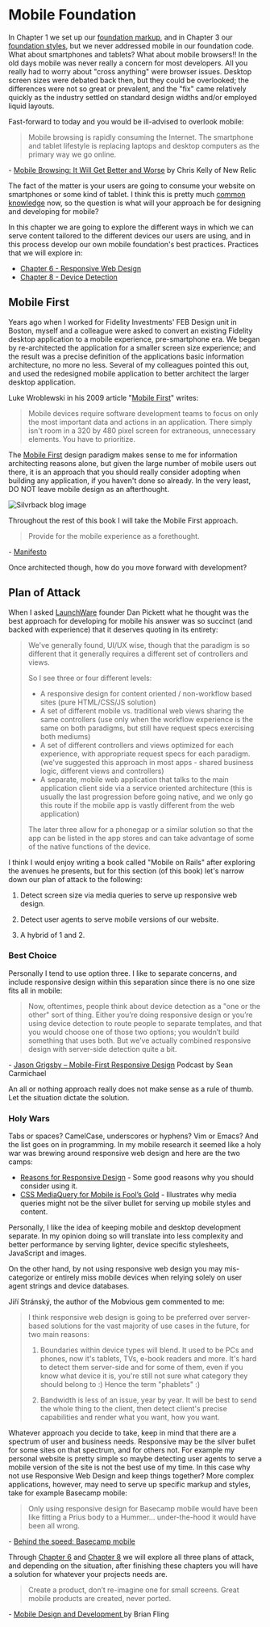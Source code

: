 Mobile Foundation
=================

In Chapter 1 we set up our [foundation markup][Chapter 1], and in Chapter 3 our [foundation styles][Chapter 3], but we never addressed mobile in our foundation code. What about smartphones and tablets? What about mobile browsers!! In the old days mobile was never really a concern for most developers. All you really had to worry about "cross anything" were browser issues. Desktop screen sizes were debated back then, but they could be overlooked; the differences were not so great or prevalent, and the "fix" came relatively quickly as the industry settled on standard design widths and/or employed liquid layouts.

Fast-forward to today and you would be ill-advised to overlook mobile:

> Mobile browsing is rapidly consuming the Internet. The smartphone and tablet lifestyle is replacing laptops and desktop computers as the primary way we go online.

\- [Mobile Browsing: It Will Get Better and Worse][Better and Worse] by Chris Kelly of New Relic

The fact of the matter is your users are going to consume your website on smartphones or some kind of tablet. I think this is pretty much [common][] [knowledge][] now, so the question is what will your approach be for designing and developing for mobile?

In this chapter we are going to explore the different ways in which we can serve content tailored to the different devices our users are using, and in this process develop our own mobile foundation's best practices. Practices that we will explore in:

- [Chapter 6 - Responsive Web Design][Chapter 6]
- [Chapter 8 - Device Detection][Chapter 8]

Mobile First
------------

Years ago when I worked for Fidelity Investments' FEB Design unit in Boston, myself and a colleague were asked to convert an existing Fidelity desktop application to a mobile experience, pre-smartphone era. We began by re-architected the application for a smaller screen size experience; and the result was a precise definition of the applications basic information architecture, no more no less. Several of my colleagues pointed this out, and used the redesigned mobile application to better architect the larger desktop application.

Luke Wroblewski in his 2009 article "[Mobile First][LukeW]" writes:

> Mobile devices require software development teams to focus on only the most important data and actions in an application. There simply isn't room in a 320 by 480 pixel screen for extraneous, unnecessary elements. You have to prioritize.

The [Mobile First][] design paradigm makes sense to me for information architecting reasons alone, but given the large number of mobile users out there, it is an approach that you should really consider adopting when building any application, if you haven't done so already. In the very least, DO NOT leave mobile design as an afterthought.

![Silvrback blog image](https://silvrback.s3.amazonaws.com/uploads/3876b088-98e4-4158-9ea5-c2b82b04f20a/apple-icons-1_large.png)

Throughout the rest of this book I will take the Mobile First approach.

> Provide for the mobile experience as a forethought.

\- [Manifesto][]

Once architected though, how do you move forward with development?

Plan of Attack
--------------

When I asked [LaunchWare][] founder Dan Pickett what he thought was the best approach for developing for mobile his answer was so succinct (and backed with experience) that it deserves quoting in its entirety:

> We've generally found, UI/UX wise, though that the paradigm is so different that it generally requires a different set of controllers and views.
>
> So I see three or four different levels:
>
> - A responsive design for content oriented / non-workflow based sites (pure HTML/CSS/JS solution)
> - A set of different mobile vs. traditional web views sharing the same controllers (use only when the workflow experience is the same on both paradigms, but still have request specs exercising both mediums)
> - A set of different controllers and views optimized for each experience, with appropriate request specs for each paradigm. (we've suggested this approach in most apps - shared business logic, different views and controllers)
> - A separate, mobile web application that talks to the main application client side via a service oriented architecture (this is usually the last progression before going native, and we only go this route if the mobile app is vastly different from the web application)
>
> The later three allow for a phonegap or a similar solution so that the app can be listed in the app stores and can take advantage of some of the native functions of the device.

I think I would enjoy writing a book called "Mobile on Rails" after exploring the avenues he presents, but for this section (of this book) let's narrow down our plan of attack to the following:

1. Detect screen size via media queries to serve up responsive web design.

2. Detect user agents to serve mobile versions of our website.

3. A hybrid of 1 and 2.

### Best Choice

Personally I tend to use option three. I like to separate concerns, and include responsive design within this separation since there is no one size fits all in mobile:

> Now, oftentimes, people think about device detection as a "one or the other" sort of thing. Either you’re doing responsive design or you’re using device detection to route people to separate templates, and that you would choose one of those two options; you wouldn’t build something that uses both. But we’ve actually combined responsive design with server-side detection quite a bit.

\- [Jason Grigsby – Mobile-First Responsive Design][Jason Grigsby] Podcast by Sean Carmichael

An all or nothing approach really does not make sense as a rule of thumb. Let the situation dictate the solution.

### Holy Wars

Tabs or spaces? CamelCase, underscores or hyphens? Vim or Emacs? And the list goes on in programming. In my mobile research it seemed like a holy war was brewing around responsive web design and here are the two camps:

- [Reasons for Responsive Design][Responsive Reasons] - Some good reasons why you should consider using it.
- [CSS MediaQuery for Mobile is Fool’s Gold][Fools Gold] - Illustrates why media queries might not be the silver bullet for serving up mobile styles and content.

Personally, I like the idea of keeping mobile and desktop development separate. In my opinion doing so will translate into less complexity and better performance by serving lighter, device specific stylesheets, JavaScript and images.

On the other hand, by not using responsive web design you may mis-categorize or entirely miss mobile devices when relying solely on user agent strings and device databases.

Jiří Stránský, the author of the Mobvious gem commented to me:

> I think responsive web design is going to be preferred over server-based solutions for the vast majority of use cases in the future, for two main reasons:
>
> 1. Boundaries within device types will blend. It used to be PCs and phones, now it's tablets, TVs, e-book readers and more. It's hard to detect them server-side and for some of them, even if you know what device it is, you're still not sure what category they should belong to :) Hence the term "phablets" :)
>
> 2. Bandwidth is less of an issue, year by year. It will be best to send the whole thing to the client, then detect client's precise capabilities and render what you want, how you want.

Whatever approach you decide to take, keep in mind that there are a spectrum of user and business needs. Responsive may be the silver bullet for some sites on that spectrum, and for others not. For example my personal website is pretty simple so maybe detecting user agents to serve a mobile version of the site is not the best use of my time. In this case why not use Responsive Web Design and keep things together? More complex applications, however, may need to serve up specific markup and styles, take for example Basecamp mobile:

> Only using responsive design for Basecamp mobile would have been like fitting a Prius body to a Hummer... under-the-hood it would have been all wrong.

\- [Behind the speed: Basecamp mobile][Basecamp Mobile]

Through [Chapter 6][] and [Chapter 8][] we will explore all three plans of attack, and depending on the situation, after finishing these chapters you will have a solution for whatever your projects needs are.

> Create a product, don’t re-imagine one for small screens. Great mobile products are created, never ported.

\- [Mobile Design and Development ][Brian Fling] by Brian Fling

[Manifesto]:            https://github.com/maxxiimo/the-front-end-manifesto/blob/master/MANIFESTO.md
[Chapter 1]:            https://github.com/maxxiimo/the-front-end-manifesto/blob/master/chp1-foundation-markup.md#foundation-markup
[Chapter 3]:            https://github.com/maxxiimo/the-front-end-manifesto/blob/master/chp3-foundation-styles.md#foundation-styles
[Chapter 6]:            https://github.com/maxxiimo/the-front-end-manifesto/blob/master/chp6-responsive-web-design.md#responsive-web-design
[Chapter 8]:            https://github.com/maxxiimo/the-front-end-manifesto/blob/master/chp8-device-detection.md#device-detection

[Better and Worse]:     http://insights.wired.com/profiles/blogs/mobile-browsing-will-get-both-better-and-worse#axzz2IFWc81o0
[common]:               http://www.themobileplaybook.com/en-us/#/introduction
[knowledge]:            http://www.mobify.com/blog/13-stats-to-convince-your-boss-to-invest-in-mobile-in-2013/

[LukeW]:                http://www.lukew.com/ff/entry.asp?933
[Mobile First]:         http://www.abookapart.com/products/mobile-first

[LaunchWare]:           http://launchware.com/
[Jason Grigsby]:        http://www.uie.com/brainsparks/2012/10/12/jason-grigsby-mobile-first-responsive-design/
[Responsive Reasons]:   http://www.mixd.co.uk/blog/technical/reasons-for-responsive-design/
[Fools Gold]:           http://blog.cloudfour.com/css-media-query-for-mobile-is-fools-gold/
[Basecamp Mobile]:      http://37signals.com/svn/posts/3269-behind-the-speed-basecamp-mobile
[Brian Fling]:          http://shop.oreilly.com/product/9780596155452.do
